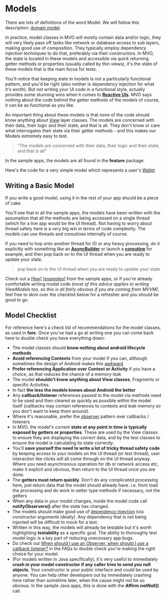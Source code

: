 
# Models
There are lots of definitions of the word Model. We will follow this description: [domain model](https://en.wikipedia.org/wiki/Domain_model).

In practice, model classes in MVO will mostly contain data and/or logic, they will very likely pass off tasks like network or database access to sub layers, making good use of composition. They typically employ dependency injection techniques to do that, preferably via their constructors. In MVO, the state is located in these models and accessible via quick returning getter methods or properties (usually called by thin views), it's the state of these models that is the main focus for tests.

You'll notice that keeping state in models is not a particularly functional pattern, and you'd be right (also neither is dependency injection for what it's worth). But *not* writing your UI code in a functional style, actually provides some stunning wins when it comes to [**Reactive UIs**](https://erdo.github.io/android-fore/03-reactive-uis.html#shoom). MVO says nothing about the code behind the getter methods of the models of course, it can be as functional as you like.

An important thing about these models is that none of the code should know anything about [View](https://erdo.github.io/android-fore/01-views.html#shoom) layer classes. The models are concerned with their data, their logic and their state, and that is all. They don't know or care what interrogates their state via their getter methods - and this makes our Models extremely easy to test.

> "The models are concerned with their data, their logic and their state, and that is all"

In the sample apps, the models are all found in the **feature** package.

Here's the code for a very simple model which represents a user's [Wallet](https://github.com/erdo/android-fore/blob/master/example-kt-01reactiveui/src/main/java/foo/bar/example/forereactiveuikt/feature/wallet/Wallet.kt)


## Writing a Basic Model

If you write a good model, using it in the rest of your app should be a piece of cake.

You'll see that in all the sample apps, the models have been written with the assumption that all the methods are being accessed on a single thread (which for a live app would be the UI thread). Not having to worry about thread safety here is a *very* big win in terms of code complexity. The models can use threads and coroutines internally of course.

If you need to hop onto another thread for IO or any heavy processing, do it explicitly with something like an [**AsyncBuilder**](https://erdo.github.io/android-fore/04-more-fore.html#asyncbuilder) or launch a [**coroutine**](https://erdo.github.io/android-fore/04-more-fore.html#kotlin-coroutines) for example, and then pop back on to the UI thread when you are ready to update your state.

> pop back on to the UI thread when you are ready to update your state

Check out a [[few]](https://github.com/erdo/android-fore/blob/master/example-jv-04retrofit/src/main/java/foo/bar/example/foreretrofit/feature/fruit/FruitFetcher.java) [[examples]](https://github.com/erdo/android-fore/blob/master/example-kt-02coroutine/src/main/java/foo/bar/example/forecoroutine/feature/counter/Counter.kt) from the sample apps, or if you're already comfortable writing model code _(most of this advice applies to writing ViewModels too, so this is all fairly obvious if you are coming from MVVM)_, feel free to skim over the checklist below for a refresher and you should be good to go.

## Model Checklist

For reference here's a check list of recommendations for the model classes, as used in **fore**. Once you've had a go at writing one you can come back here to double check you have everything down:

- The model classes should **know nothing about android lifecycle methods**
- **Avoid referencing Contexts** from your model if you can, although sometimes the design of Android makes this [awkward](https://erdo.github.io/android-fore/05-extras.html#androids-original-mistake)
- **Prefer referencing Application over Context or Activity** if you have a choice, as that reduces the chance of a memory leak
- The model **shouldn't know anything about View classes**, Fragments or specific Activities.
- In fact **the less the models knows about Android the better**
- Any **callback/listener** references passed to the model via methods need to be used and then cleared as quickly as possible within the model itself (callbacks may contain references to contexts and leak memory so you don't want to keep them around).
- Where it's reasonable, prefer the [observer](https://erdo.github.io/android-fore/03-reactive-uis.html#fore-observables) pattern over callbacks / listeners
- In MVO, the model's current **state at any point in time is typically exposed by getters or properties**. These are used by the View classes to ensure they are displaying the correct data, and by the test classes to ensure the model is calculating its state correctly.
- You'll **save yourself the need to write a lot of tricky thread safety code** by keeping access to your models on the UI thread (or test thread), user interaction like clicks will all come through on the UI thread anyway. Where you need asynchronous operation for db or network access etc, make it explicit and obvious, then return to the UI thread once you are done.
- The **getters must return quickly**. Don't do any complicated processing here, just return data that the model should already have. i.e. front load the processing and do work in setter type methods if necessary, not the getters
- When any data in your model changes, inside the model code call **notifyObservers()** after the state has changed.
- The models should make good use of [dependency injection](https://erdo.github.io/android-fore/05-extras.html#dependency-injection-basics) (via constructor arguments ideally). Any dependency that is not being injected will be difficult to mock for a test.
- Written in this way, the models will already be testable but it's worth highlighting **testability** as a specific goal. The ability to thoroughly test model logic is a key part of reducing unecessary app bugs.
- Do check out [When should I use an Observer, when should I use a callback listener?](https://erdo.github.io/android-fore/05-extras.html#observer-listener) in the FAQs to double check you're making the right choice for your model.
- (For models written in Java specifically), it's very useful to immediately **crash in your model constructor if any caller tries to send you null objects**. Your constructor is your public interface and could be used by anyone. You can help other developers out by immediately crashing here rather than sometime later, when the cause might not be so obvious. In the sample Java apps, this is done with the **Affirm.notNull()** call.

